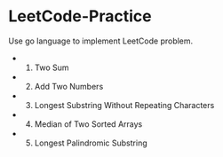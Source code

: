 # LeetCode-Practice
Use go language to implement LeetCode problem.

- 1. Two Sum
- 2. Add Two Numbers
- 3. Longest Substring Without Repeating Characters
- 4. Median of Two Sorted Arrays
- 5. Longest Palindromic Substring
